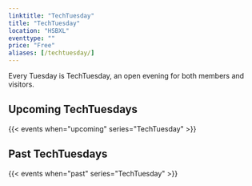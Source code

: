 ```yaml
---
linktitle: "TechTuesday"
title: "TechTuesday"
location: "HSBXL"
eventtype: ""
price: "Free"
aliases: [/techtuesday/]
---
```


Every Tuesday is TechTuesday, an open evening for both members and visitors.

## Upcoming TechTuesdays
{{< events when="upcoming" series="TechTuesday" >}}

## Past TechTuesdays
{{< events when="past" series="TechTuesday" >}}